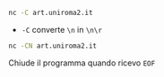 ```bash
nc -C art.uniroma2.it
```
* `-C` converte `\n` in `\n\r`

```bash
nc -CN art.uniroma2.it
```
Chiude il programma quando ricevo `EOF`